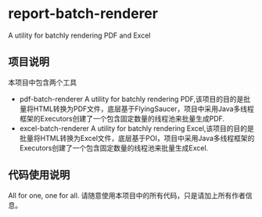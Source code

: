# report-batch-renderer
A utility for batchly rendering PDF and Excel

## 项目说明
本项目中包含两个工具
- pdf-batch-renderer
  A utility for batchly rendering PDF,该项目的目的是批量将HTML转换为PDF文件，底层基于FlyingSaucer，项目中采用Java多线程框架的Executors创建了一个包含固定数量的线程池来批量生成PDF.
- excel-batch-renderer
  A utility for batchly rendering Excel,该项目的目的是批量将HTML转换为Excel文件，底层基于POI，项目中采用Java多线程框架的Executors创建了一个包含固定数量的线程池来批量生成Excel.

## 代码使用说明
All for one, one for all. 请随意使用本项目中的所有代码，只是请加上所有作者信息。
